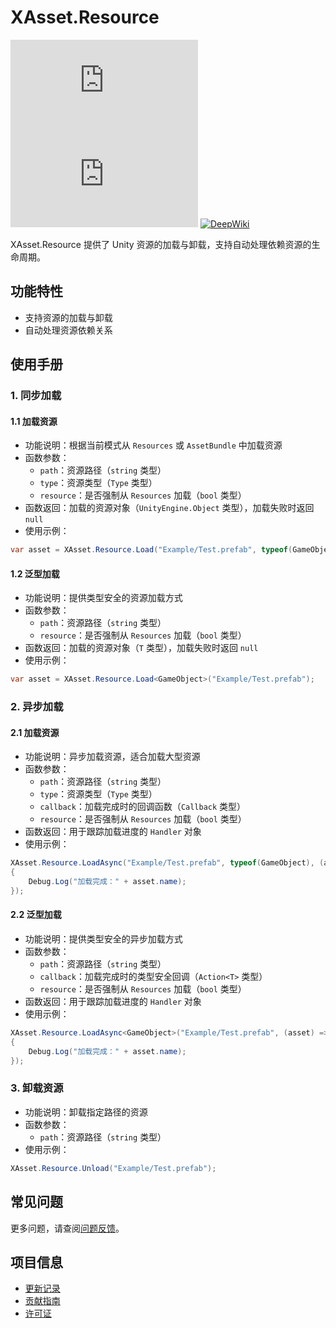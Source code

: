 # XAsset.Resource

[![Version](https://img.shields.io/npm/v/org.eframework.u3d.res)](https://www.npmjs.com/package/org.eframework.u3d.res)
[![Downloads](https://img.shields.io/npm/dm/org.eframework.u3d.res)](https://www.npmjs.com/package/org.eframework.u3d.res)
[![DeepWiki](https://img.shields.io/badge/DeepWiki-Explore-blue)](https://deepwiki.com/eframework-org/U3D.RES)

XAsset.Resource 提供了 Unity 资源的加载与卸载，支持自动处理依赖资源的生命周期。

## 功能特性

- 支持资源的加载与卸载
- 自动处理资源依赖关系

## 使用手册

### 1. 同步加载

#### 1.1 加载资源
- 功能说明：根据当前模式从 `Resources` 或 `AssetBundle` 中加载资源
- 函数参数：
  - `path`：资源路径（`string` 类型）
  - `type`：资源类型（`Type` 类型）
  - `resource`：是否强制从 `Resources` 加载（`bool` 类型）
- 函数返回：加载的资源对象（`UnityEngine.Object` 类型），加载失败时返回 `null`
- 使用示例：
```csharp
var asset = XAsset.Resource.Load("Example/Test.prefab", typeof(GameObject));
```

#### 1.2 泛型加载
- 功能说明：提供类型安全的资源加载方式
- 函数参数：
  - `path`：资源路径（`string` 类型）
  - `resource`：是否强制从 `Resources` 加载（`bool` 类型）
- 函数返回：加载的资源对象（`T` 类型），加载失败时返回 `null`
- 使用示例：
```csharp
var asset = XAsset.Resource.Load<GameObject>("Example/Test.prefab");
```

### 2. 异步加载

#### 2.1 加载资源
- 功能说明：异步加载资源，适合加载大型资源
- 函数参数：
  - `path`：资源路径（`string` 类型）
  - `type`：资源类型（`Type` 类型）
  - `callback`：加载完成时的回调函数（`Callback` 类型）
  - `resource`：是否强制从 `Resources` 加载（`bool` 类型）
- 函数返回：用于跟踪加载进度的 `Handler` 对象
- 使用示例：
```csharp
XAsset.Resource.LoadAsync("Example/Test.prefab", typeof(GameObject), (asset) =>
{
    Debug.Log("加载完成：" + asset.name);
});
```

#### 2.2 泛型加载
- 功能说明：提供类型安全的异步加载方式
- 函数参数：
  - `path`：资源路径（`string` 类型）
  - `callback`：加载完成时的类型安全回调（`Action<T>` 类型）
  - `resource`：是否强制从 `Resources` 加载（`bool` 类型）
- 函数返回：用于跟踪加载进度的 `Handler` 对象
- 使用示例：
```csharp
XAsset.Resource.LoadAsync<GameObject>("Example/Test.prefab", (asset) =>
{
    Debug.Log("加载完成：" + asset.name);
});
```

### 3. 卸载资源

- 功能说明：卸载指定路径的资源
- 函数参数：
  - `path`：资源路径（`string` 类型）
- 使用示例：
```csharp
XAsset.Resource.Unload("Example/Test.prefab");
```

## 常见问题

更多问题，请查阅[问题反馈](../CONTRIBUTING.md#问题反馈)。

## 项目信息

- [更新记录](../CHANGELOG.md)
- [贡献指南](../CONTRIBUTING.md)
- [许可证](../LICENSE.md)
